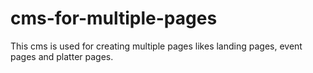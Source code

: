 # cms-for-multiple-pages
This cms is used for creating multiple pages likes landing pages, event pages and platter pages.
